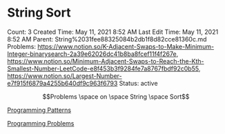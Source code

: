 # String Sort

Count: 3
Created Time: May 11, 2021 8:52 AM
Last Edit Time: May 11, 2021 8:52 AM
Parent: String%2031fee88325084b2db1f8d82cce81360c.md
Problems: https://www.notion.so/K-Adjacent-Swaps-to-Make-Minimum-Integer-binarysearch-2a39e62026dc41b8ba8fcef11f4f267e, https://www.notion.so/Minimum-Adjacent-Swaps-to-Reach-the-Kth-Smallest-Number-LeetCode-e8f453b3f9284fe7a8767fbdf92c0b55, https://www.notion.so/Largest-Number-e7f915f6879a4255b640df9c963f6793
Status: active

$$Problems \space on \space String \space Sort$$

[Programming Patterns](Programming%20Patterns%20bfdaad4dbd2e4f329092fe61afbded27.csv)

[Programming Problems](Programming%20Problems%20ddb0bea2596140bf9a9632d96bbd78da.csv)